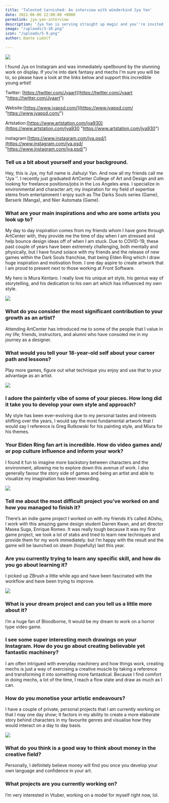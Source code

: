 ```yaml
---
title: 'Talented tarnished: An interview with wünderkind Jya Yan'
date: 2022-06-06 22:00:00 +0000
permalink: jya-yan-interview
description: 'Jya Yan is serving straight up magic and you''re invited. '
image: "/uploads/3-10.png"
icon: "/uploads/5-9.png"
author: Dante Ludolf

---
```

![](/uploads/3-10.png)

I found Jya on Instagram and was immediately spellbound by the stunning work on display. If you're into dark fantasy and mechs I'm sure you will be to, so please have a look at the links below and support this incredible young artist!

Twitter: [https://twitter.com/Jyaart](https://twitter.com/Jyaart "https://twitter.com/Jyaart")

Website:[https://www.jyapsd.com/](https://www.jyapsd.com/ "https://www.jyapsd.com/")

Artstation:[https://www.artstation.com/jya930](https://www.artstation.com/jya930 "https://www.artstation.com/jya930")

instagram:[https://www.instagram.com/jya.psd/](https://www.instagram.com/jya.psd/ "https://www.instagram.com/jya.psd/")

### Tell us a bit about yourself and your background.

Hey, this is Jya, my full name is Jiahuiyi Yan. And now all my friends call me “Jya ''. I recently just graduated ArtCenter College of Art and Design and am looking for freelance positions/jobs in the Los Angeles area. I specialize in environmental and character art; my inspiration for my field of expertise stems from entertainment I enjoy such as The Darks Souls series (Game), Berserk (Manga), and Nier Automata (Game).

### What are your main inspirations and who are some artists you look up to?

My day to day inspiration comes from my friends whom I have gone through ArtCenter with, they provide me the time of day when I am stressed and help bounce design ideas off of when I am stuck. Due to COVID-19, these past couple of years have been extremely challenging, both mentally and physically, but I have found solace with my friends and the release of new games within the Dark Souls franchise, that being Elden Ring which I draw huge inspiration and motivation from. I one day aspire to create artwork that I am proud to present next to those working at Front Software.

My hero is Miura Kentaro. I really love his unique art style, his genius way of storytelling, and his dedication to his own art which has influenced my own style.

![](/uploads/8-3.png)

### What do you consider the most significant contribution to your growth as an artist?

Attending ArtCenter has introduced me to some of the people that I value in my life; friends, instructors, and alumni who have consoled me in my journey as a designer.

### What would you tell your 18-year-old self about your career path and lessons?

Play more games, figure out what technique you enjoy and use that to your advantage as an artist.

![](/uploads/7-5.png)

### I adore the painterly vibe of some of your pieces. How long did it take you to develop your own style and approach?

My style has been ever-evolving due to my personal tastes and interests shifting over the years, I would say the most fundamental artwork that I would say I reference is Greg Rutkowski for his painting style, and Miura for his themes.

### Your Elden Ring fan art is incredible. How do video games and/ or pop culture influence and inform your work?

I found it fun to imagine more backstory between characters and the environment, allowing me to explore down this avenue of work. I also generally favour the story side of games and being an artist and able to visualize my imagination has been rewarding.

![](/uploads/4-10.png)

### Tell me about the most difficult project you’ve worked on and how you managed to finish it?

There’s an indie game project I worked on with my friends it’s called AOshu, I work with this amazing game design student Darren Kwan, and art director Masea Suga, Enrique Romeo. It was really tough because It was my first game project, we took a lot of stabs and tried to learn new techniques and provide them for my work immediately. but I’m happy with the result and the game will be launched on steam (hopefully) last this year.

### Are you currently trying to learn any specific skill, and how do you go about learning it?

I picked up ZBrush a little while ago and have been fascinated with the workflow and have been trying to improve.

![](/uploads/6-5.png)

### What is your dream project and can you tell us a little more about it?

I’m a huge fan of Bloodborne, It would be my dream to work on a horror type video game.

### I see some super interesting mech drawings on your Instagram. How do you go about creating believable yet fantastic machinery?

I am often intrigued with everyday machinery and how things work, creating mechs is just a way of exercising a creative muscle by taking a reference and transforming it into something more fantastical. Because I find comfort in doing mechs, a lot of the time, I reach a flow state and draw as much as I can.

### How do you monetise your artistic endeavours?

I have a couple of private, personal projects that I am currently working on that I may one day show; It factors in my ability to create a more elaborate story behind characters in my favourite genres and visualise how they would interact on a day to day basis.

![](/uploads/5-9.png)

### What do you think is a good way to think about money in the creative field?

Personally, I definitely believe money will find you once you develop your own language and confidence in your art.

### What projects are you currently working on?

I’m very interested in Vtuber, working on a model for myself right now, lol.